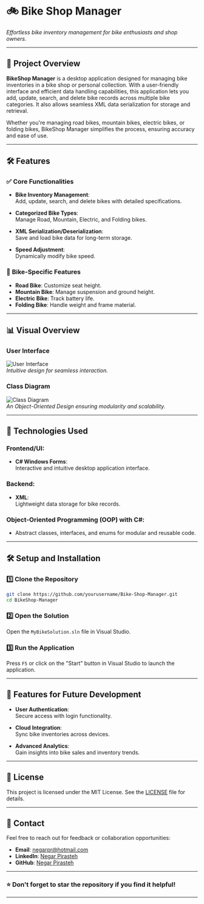 # 🚲 Bike Shop Manager
 
*Effortless bike inventory management for bike enthusiasts and shop owners.*

---

## 🌟 Project Overview

**BikeShop Manager** is a desktop application designed for managing bike inventories in a bike shop or personal collection. With a user-friendly interface and efficient data handling capabilities, this application lets you add, update, search, and delete bike records across multiple bike categories. It also allows seamless XML data serialization for storage and retrieval.

Whether you're managing road bikes, mountain bikes, electric bikes, or folding bikes, BikeShop Manager simplifies the process, ensuring accuracy and ease of use.

---

## 🛠️ Features

### ✅ **Core Functionalities**
- **Bike Inventory Management**:  
  Add, update, search, and delete bikes with detailed specifications.
  
- **Categorized Bike Types**:  
  Manage Road, Mountain, Electric, and Folding bikes.

- **XML Serialization/Deserialization**:  
  Save and load bike data for long-term storage.

- **Speed Adjustment**:  
  Dynamically modify bike speed.

### 🚴 **Bike-Specific Features**
- **Road Bike**: Customize seat height.  
- **Mountain Bike**: Manage suspension and ground height.  
- **Electric Bike**: Track battery life.  
- **Folding Bike**: Handle weight and frame material.

---

## 📊 Visual Overview

### User Interface
![User Interface](MyBike/screenshots/Interface.png)  
*Intuitive design for seamless interaction.*

### Class Diagram
![Class Diagram](MyBike/screenshots/Diagram.png)  
*An Object-Oriented Design ensuring modularity and scalability.*

---

## 🚀 Technologies Used

### **Frontend/UI**:
- **C# Windows Forms**:  
  Interactive and intuitive desktop application interface.

### **Backend**:
- **XML**:  
  Lightweight data storage for bike records.  

### **Object-Oriented Programming (OOP) with C#**:
- Abstract classes, interfaces, and enums for modular and reusable code.

---

## 🛠️ Setup and Installation

### 1️⃣ **Clone the Repository**
```bash
git clone https://github.com/yourusername/Bike-Shop-Manager.git
cd BikeShop-Manager
```

### 2️⃣ **Open the Solution**
Open the `MyBikeSolution.sln` file in Visual Studio.

### 3️⃣ **Run the Application**
Press `F5` or click on the "Start" button in Visual Studio to launch the application.

---

## 🎯 Features for Future Development

- **User Authentication**:  
  Secure access with login functionality.

- **Cloud Integration**:  
  Sync bike inventories across devices.

- **Advanced Analytics**:  
  Gain insights into bike sales and inventory trends.

---

## 📜 License

This project is licensed under the MIT License. See the [LICENSE](LICENSE) file for details.

---

## 💬 Contact

Feel free to reach out for feedback or collaboration opportunities:
- **Email**: [negarpr@hotmail.com](mailto:negarpr@hotmail.com)
- **LinkedIn**: [Negar Pirasteh](https://www.linkedin.com/in/negar-pirasteh/)
- **GitHub**: [Negar Pirasteh](https://github.com/negarprh)

---

### ⭐ Don't forget to star the repository if you find it helpful!

---
